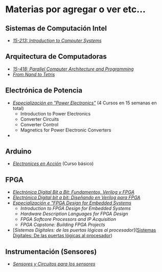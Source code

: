# Materias por agregar o ver etc...
## Sistemas de Computación Intel
* [*15-213: Introduction to Computer Systems*](https://scs.hosted.panopto.com/Panopto/Pages/Sessions/List.aspx#folderID=%22b96d90ae-9871-4fae-91e2-b1627b43e25e%22&sortColumn=10&sortAscending=true)

## Arquitectura de Computadoras
* [*15-418: Parallel Computer Architecture and Programming*](https://scs.hosted.panopto.com/Panopto/Pages/Sessions/List.aspx#maxResults=150&folderID=%22dec5d23e-fec9-4f51-b532-f7adcf31276c%22&sortColumn=1&sortAscending=true)
* [*From Nand to Tetris*](https://www.nand2tetris.org/)

## Electrónica de Potencia
* [*Especialización en "Power Electronics"*](https://www.coursera.org/specializations/power-electronics) (4 Cursos en 15 semanas en total)
  * Introduction to Power Electronics
  * Converter Circuits
  * Converter Control
  * Magnetics for Power Electronic Converters 
* []()

## Arduino
* [*Electronices en Acción*](https://www.coursera.org/learn/electrones-en-accion) (Curso básico)

## FPGA
* [*Electrónica Digital Bit a Bit: Fundamentos, Verilog y FPGA*](https://www.coursera.org/learn/electronica-digital-bit-a-bit-fundamentos)
* [*Electrónica Digital bit a bit: Diseñando en Verilog para FPGA*](https://www.coursera.org/learn/electronica-digital-bit-a-bit-disenando-circuitos-complejos)
* [*Especialización e "FPGA Design for Embedded Systems*](https://www.coursera.org/specializations/fpga-design)
  * *Introduction to FPGA Design for Embedded Systems*
  * *Hardware Description Languages for FPGA Design*
  * *FPGA Softcore Processors and IP Acquisition*
  * *FPGA Capstone: Building FPGA Projects*
* [*Sistemas Digitales: de las puertas lógicas al procesador*]([Sistemas Digitales: De las puertas lógicas al procesador](https://www.coursera.org/learn/sistemas-digitales))

## Instrumentación (Sensores)
* [*Sensores y Circuitos para los sensores*](https://www.coursera.org/learn/sensors-circuit-interface)

